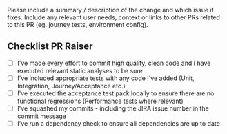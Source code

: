 Please include a summary / description of the change and which issue it fixes.  Include any relevant user needs, context or links to other PRs related to this PR (eg. journey tests, environment config).
## Checklist PR Raiser
- [ ]  I've made every effort to commit high quality, clean code and I have executed relevant static analyses to be sure
- [ ]  I've included appropriate tests with any code I've added (Unit, Integration, Journey/Acceptance etc.)
- [ ]  I've executed the acceptance test pack locally to ensure there are no functional regressions (Performance tests where relevant)
- [ ]  I've squashed my commits - including the JIRA issue number in the commit message
- [ ]  I've run a dependency check to ensure all dependencies are up to date